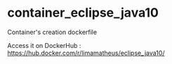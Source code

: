 # container_eclipse_java10
Container's creation dockerfile


Access it on DockerHub : https://hub.docker.com/r/limamatheus/eclipse_java10/
